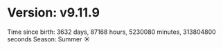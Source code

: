 # Version: v9.11.9
Time since birth: 3632 days, 87168 hours, 5230080 minutes, 313804800 seconds
Season: Summer ☀️

